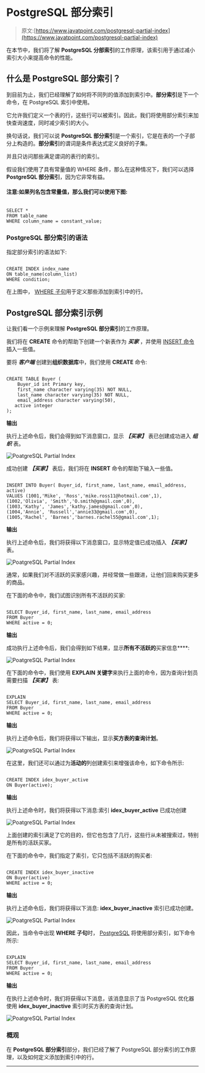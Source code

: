# PostgreSQL 部分索引

> 原文:[https://www.javatpoint.com/postgresql-partial-index](https://www.javatpoint.com/postgresql-partial-index)

在本节中，我们将了解 **PostgreSQL 分部索引**的工作原理，该索引用于通过减小索引大小来提高命令的性能。

## 什么是 PostgreSQL 部分索引？

到目前为止，我们已经理解了如何将不同列的值添加到索引中。**部分索引**是下一个命令，在 PostgreSQL 索引中使用。

它允许我们定义一个表的行，这些行可以被索引。因此，我们将使用部分索引来加快查询速度，同时减少索引的大小。

换句话说，我们可以说 **PostgreSQL 部分索引**是一个索引，它是在表的一个子部分上构造的。**部分索引**的谓词是条件表达式定义良好的子集。

并且只访问那些满足谓词的表行的索引。

假设我们使用了具有常量值的 WHERE 条件，那么在这种情况下，我们可以选择 **PostgreSQL 部分索引**，因为它非常有益。

#### 注意:如果列名包含常量值，那么我们可以使用下图:

```

SELECT * 
FROM table_name
WHERE column_name = constant_value;

```

### PostgreSQL 部分索引的语法

指定部分索引的语法如下:

```

CREATE INDEX index_name
ON table_name(column_list)
WHERE condition;

```

在上图中， [WHERE 子句](https://www.javatpoint.com/postgresql-where-clause)用于定义那些添加到索引中的行。

## PostgreSQL 部分索引示例

让我们看一个示例来理解 **PostgreSQL 部分索引**的工作原理。

我们将在 **CREATE** 命令的帮助下创建一个新表作为 ***买家*** ，并使用 [INSERT 命令](https://www.javatpoint.com/postgresql-insert)插入一些值。

要将 ***客户端*** 创建到**组织数据库**中，我们使用 **CREATE** 命令:

```

CREATE TABLE Buyer (
    Buyer_id int Primary key,
    first_name character varying(35) NOT NULL,
    last_name character varying(35) NOT NULL,
    email_address character varying(50),
   active integer
);

```

**输出**

执行上述命令后，我们会得到如下消息窗口，显示 ***【买家】*** 表已创建成功进入 ***组织*** 表。

![PoatgreSQL Partial Index](../Images/8d88c9386d307c5a7853b6422ba1d42d.png)

成功创建 ***【买家】*** 表后，我们将在 **INSERT** 命令的帮助下输入一些值。

```

INSERT INTO Buyer( Buyer_id, first_name, last_name, email_address, active)
VALUES (1001,'Mike', 'Ross','mike.ross11@hotmail.com',1),
(1002,'Olivia', 'Smith','O.smith@gmail.com',0),
(1003,'Kathy', 'James','kathy.james@gmail.com',0),
(1004,'Annie', 'Russell','annie33@gmail.com',0),
(1005,'Rachel', 'Barnes','barnes.rachel55@gmail.com',1);

```

**输出**

执行上述命令后，我们将获得以下消息窗口，显示特定值已成功插入 ***【买家】*** 表。

![PoatgreSQL Partial Index](../Images/f9fa611e1f43fb18b3b8326ecbf914e6.png)

通常，如果我们对不活跃的买家感兴趣，并经常做一些跟进，让他们回来购买更多的商品。

在下面的命令中，我们试图识别所有不活跃的买家:

```

SELECT Buyer_id, first_name, last_name, email_address
FROM Buyer
WHERE active = 0;

```

**输出**

成功执行上述命令后，我们会得到如下结果，显示**所有不活跃的**买家信息****:

![PoatgreSQL Partial Index](../Images/3b236737c36b42ff33e05af1cb0a892b.png)

在下面的命令中，我们使用 **EXPLAIN 关键字**来执行上面的命令，因为查询计划员需要扫描 ***【买家】*** 表:

```

EXPLAIN
SELECT Buyer_id, first_name, last_name, email_address
FROM Buyer
WHERE active = 0;

```

**输出**

执行上述命令后，我们将获得以下输出，显示**买方表的查询计划**。

![PoatgreSQL Partial Index](../Images/70f77fb5e646574be896a010323903ec.png)

在这里，我们还可以通过为**活动的**列创建索引来增强该命令，如下命令所示:

```

CREATE INDEX idex_buyer_active
ON Buyer(active);

```

**输出**

执行上述命令时，我们将获得以下消息:索引 **idex_buyer_active** 已成功创建

![PoatgreSQL Partial Index](../Images/c8365acbfba333d4f8c1c1720816e460.png)

上面创建的索引满足了它的目的，但它也包含了几行，这些行从未被搜索过，特别是所有的活跃买家。

在下面的命令中，我们指定了索引，它只包括不活跃的购买者:

```

CREATE INDEX idex_buyer_inactive
ON Buyer(active)
WHERE active = 0;

```

**输出**

执行上述命令后，我们将获得以下消息: **idex_buyer_inactive** 索引已成功创建。

![PoatgreSQL Partial Index](../Images/9f317328231aaf0a0ed747164119e935.png)

因此，当命令中出现 **WHERE 子句**时， [PostgreSQL](https://www.javatpoint.com/postgresql-tutorial) 将使用部分索引，如下命令所示:

```

EXPLAIN
SELECT Buyer_id, first_name, last_name, email_address
FROM Buyer
WHERE active = 0;

```

**输出**

在执行上述命令时，我们将获得以下消息，该消息显示了当 PostgreSQL 优化器使用 **idex_buyer_inactive** 索引时买方表的查询计划。

![PoatgreSQL Partial Index](../Images/bf5b2756727670e596e30dd73d03c0e1.png)

### 概观

在 **PostgreSQL 部分索引**部分，我们已经了解了 PostgreSQL 部分索引的工作原理，以及如何定义添加到索引中的行。

* * *